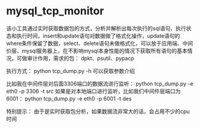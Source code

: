 # mysql_tcp_monitor

该小工具通过实时获取数据包的方式，分析并解析出每次执行的sql语句、执行状态和执行时间，insert和update语句对数据做了格式化操作，update语句的where条件保留了数据，select、delete语句未做格式化，可以放于应用端、中间价层、mysql服务器上，在不影响mysql本身性能的情况下获取所有语句的基本情况，可做审计作用，需求的包：
    dpkt、psutil、pypacp

执行方式：
    python tcp_dump.py -h 可以获取参数介绍
    
比如我在中间件层对后面3306端口的数据流进行监听： python tcp_dump.py -e eth0 -p 3306 -t src
如果是对本地端口进行监听，比如我们中间件层端口为6001： python tcp_dump.py -e eth0 -p 6001 -t des


特别提示： 由于是实时获取包分析，如果数据流非常大的话，会占用不少的cpu时间
